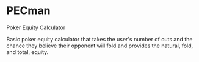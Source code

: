 # PECman
Poker Equity Calculator

Basic poker equity calculator that takes the user's number of outs and the chance they believe their opponent will fold and provides the natural, fold, and total, equity.